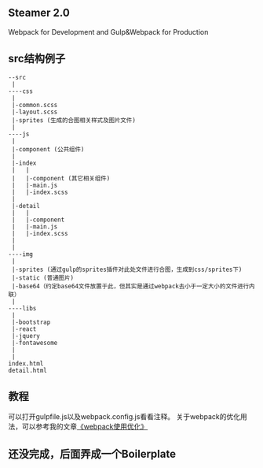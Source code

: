 ## Steamer 2.0

Webpack for Development and Gulp&Webpack for Production

## src结构例子
```
--src
 |
----css 
 |
 |-common.scss
 |-layout.scss
 |-sprites (生成的合图相关样式及图片文件)
 |
----js
 |
 |-component (公共组件)
 |
 |-index
 |   |
 |   |-component (其它相关组件)
 |   |-main.js
 |   |-index.scss
 |
 |-detail
 |   |
 |   |-component
 |   |-main.js
 |   |-index.scss
 |
 |
----img
 |
 |-sprites (通过gulp的sprites插件对此处文件进行合图，生成到css/sprites下)
 |-static (普通图片)
 |-base64（约定base64文件放置于此，但其实是通过webpack去小于一定大小的文件进行内联）
 |
----libs
 |
 |-bootstrap
 |-react
 |-jquery
 |-fontawesome
 |
 |
index.html
detail.html
```

## 教程
可以打开gulpfile.js以及webpack.config.js看看注释。
关于webpack的优化用法，可以参考我的文章[《webpack使用优化》](https://github.com/lcxfs1991/blog/issues/2)

## 还没完成，后面弄成一个Boilerplate
